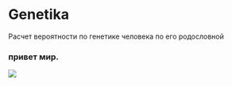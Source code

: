 # Genetika
Расчет вероятности по генетике человека по его родословной

### привет мир. 
![](http://qrcoder.ru/code/?https%3A%2F%2Fgithub.com%2Fbogdanshcherba07%2FGenetika&4&0)

